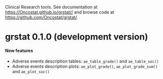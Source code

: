 Clinical Research tools. See documentation at <https://Oncostat.github.io/grstat//> and browse code at <https://github.com/Oncostat/grstat/>.

# grstat 0.1.0 (development version)

#### New features

-   Adverse events description tables: `ae_table_grade()` and `ae_table_soc()`
-   Adverse events description plots: `ae_plot_grade()`, `ae_plot_grade_sum()` and `ae_plot_soc()`

